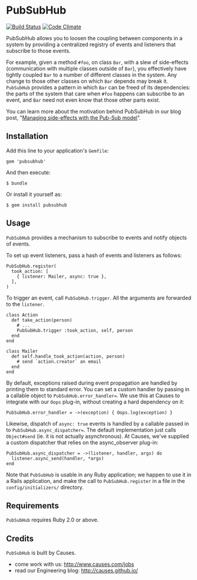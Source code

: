 # PubSubHub

[![Build Status](https://travis-ci.org/causes/pubsubhub.png)](https://travis-ci.org/causes/pubsubhub)
[![Code Climate](https://codeclimate.com/github/causes/pubsubhub.png)](https://codeclimate.com/github/causes/pubsubhub)

PubSubHub allows you to loosen the coupling between components in a system by
providing a centralized registry of events and listeners that subscribe to those
events.

For example, given a method `#foo`, on class `Bar`, with a slew of side-effects
(communication with multiple classes outside of `Bar`), you effectively have
tightly coupled `Bar` to a number of different classes in the system. Any change
to those other classes on which `Bar` depends may break it. `PubSubHub` provides
a pattern in which `Bar` can be freed of its dependencies: the parts of the
system that care when `#foo` happens can subscribe to an event, and `Bar` need
not even know that those other parts exist.

You can learn more about the motivation behind PubSubHub in our blog post,
"[Managing side-effects with the Pub-Sub
model](http://causes.github.io/blog/2013/08/08/managing-side-effects-with-the-publish-subscribe-model/)".

## Installation

Add this line to your application's `Gemfile`:

    gem 'pubsubhub'

And then execute:

    $ bundle

Or install it yourself as:

    $ gem install pubsubhub

## Usage

`PubSubHub` provides a mechanism to subscribe to events and notify objects of
events.

To set up event listeners, pass a hash of events and listeners as follows:

    PubSubHub.register(
      took_action: [
        { listener: Mailer, async: true },
      ],
    )

To trigger an event, call `PubSubHub.trigger`. All the arguments are
forwarded to the `listener`.

    class Action
      def take_action(person)
        # ...
        PubSubHub.trigger :took_action, self, person
      end
    end

    class Mailer
      def self.handle_took_action(action, person)
        # send `action.creator` an email
      end
    end

By default, exceptions raised during event propagation are handled by printing
them to standard error. You can set a custom handler by passing in a callable
object to `PubSubHub.error_handler=`. We use this at Causes to integrate with
our `Oops` plug-in, without creating a hard dependency on it:

    PubSubHub.error_handler = ->(exception) { Oops.log(exception) }

Likewise, dispatch of `async: true` events is handled by a callable passed in
to `PubSubHub.async_dispatcher=`. The default implementation just calls
`Object#send` (ie. it is not actually asynchronous). At Causes, we've supplied
a custom dispatcher that relies on the async_observer plug-in:

    PubSubHub.async_dispatcher = ->(listener, handler, args) do
      listener.async_send(handler, *args)
    end

Note that `PubSubHub` is usable in any Ruby application; we happen to use it in
a Rails application, and make the call to `PubSubHub.register` in a file in the
`config/initializers/` directory.

## Requirements

`PubSubHub` requires Ruby 2.0 or above.

## Credits

`PubSubHub` is built by Causes.

- come work with us: http://www.causes.com/jobs
- read our Engineering blog: http://causes.github.io/

